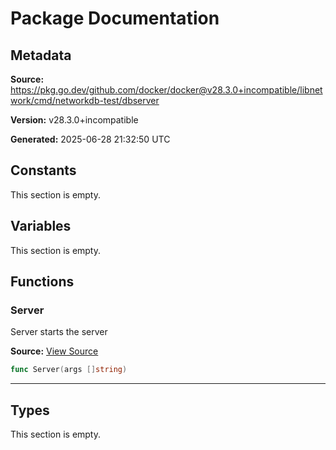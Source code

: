 # Package Documentation

## Metadata

**Source:** https://pkg.go.dev/github.com/docker/docker@v28.3.0+incompatible/libnetwork/cmd/networkdb-test/dbserver

**Version:** v28.3.0+incompatible

**Generated:** 2025-06-28 21:32:50 UTC

## Constants

This section is empty.

## Variables

This section is empty.

## Functions

### Server

Server starts the server

**Source:** [View Source](https://github.com/docker/docker/blob/v28.3.0/libnetwork/cmd/networkdb-test/dbserver/ndbServer.go#L29)  

```go
func Server(args []string)
```

---

## Types

This section is empty.

